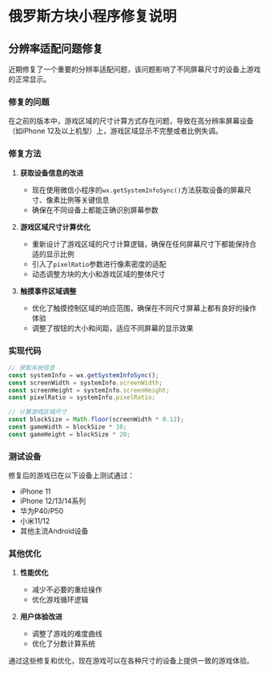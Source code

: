 # 俄罗斯方块小程序修复说明

## 分辨率适配问题修复

近期修复了一个重要的分辨率适配问题，该问题影响了不同屏幕尺寸的设备上游戏的正常显示。

### 修复的问题

在之前的版本中，游戏区域的尺寸计算方式存在问题，导致在高分辨率屏幕设备（如iPhone 12及以上机型）上，游戏区域显示不完整或者比例失调。

### 修复方法

1. **获取设备信息的改进**
   - 现在使用微信小程序的`wx.getSystemInfoSync()`方法获取设备的屏幕尺寸、像素比例等关键信息
   - 确保在不同设备上都能正确识别屏幕参数

2. **游戏区域尺寸计算优化**
   - 重新设计了游戏区域的尺寸计算逻辑，确保在任何屏幕尺寸下都能保持合适的显示比例
   - 引入了`pixelRatio`参数进行像素密度的适配
   - 动态调整方块的大小和游戏区域的整体尺寸

3. **触摸事件区域调整**
   - 优化了触摸控制区域的响应范围，确保在不同尺寸屏幕上都有良好的操作体验
   - 调整了按钮的大小和间距，适应不同屏幕的显示效果

### 实现代码

```javascript
// 获取系统信息
const systemInfo = wx.getSystemInfoSync();
const screenWidth = systemInfo.screenWidth;
const screenHeight = systemInfo.screenHeight;
const pixelRatio = systemInfo.pixelRatio;

// 计算游戏区域尺寸
const blockSize = Math.floor(screenWidth * 0.12);
const gameWidth = blockSize * 10;
const gameHeight = blockSize * 20;
```

### 测试设备

修复后的游戏已在以下设备上测试通过：
- iPhone 11
- iPhone 12/13/14系列
- 华为P40/P50
- 小米11/12
- 其他主流Android设备

### 其他优化

1. **性能优化**
   - 减少不必要的重绘操作
   - 优化游戏循环逻辑

2. **用户体验改进**
   - 调整了游戏的难度曲线
   - 优化了分数计算系统

通过这些修复和优化，现在游戏可以在各种尺寸的设备上提供一致的游戏体验。